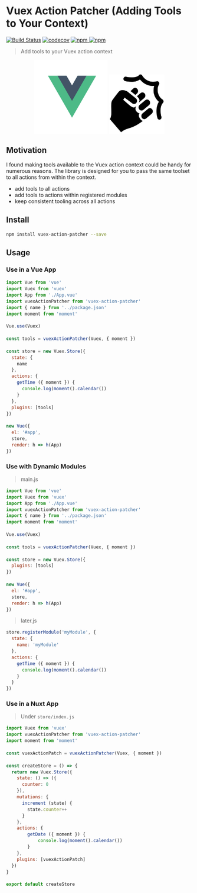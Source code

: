 # Vuex Action Patcher (Adding Tools to Your Context)
[![Build Status](https://travis-ci.org/alajfit/vuex-action-patcher.svg?branch=master)](https://travis-ci.org/alajfit/vuex-action-patcher)
[![codecov](https://codecov.io/gh/alajfit/vuex-action-patcher/branch/master/graph/badge.svg)](https://codecov.io/gh/alajfit/vuex-action-patcher)
[![npm](https://img.shields.io/npm/v/vuex-action-patcher.svg) ![npm](https://img.shields.io/npm/dm/vuex-action-patcher.svg)](https://www.npmjs.com/package/vuex-action-patcher)

> Add tools to your Vuex action context

<p align="center">
    <img width="200" height="200" src="./docs/assets/vue.svg" />
    <img width="150" height="160" src="./docs/assets/action.png" />
</p>

## Motivation

I found making tools available to the Vuex action context could be handy for numerous reasons. The library is designed for you to pass the same toolset to all actions from within the context.

* add tools to all actions
* add tools to actions within registered modules
* keep consistent tooling across all actions

## Install

```bash
npm install vuex-action-patcher --save
```

## Usage

### Use in a Vue App
```js
import Vue from 'vue'
import Vuex from 'vuex'
import App from './App.vue'
import vuexActionPatcher from 'vuex-action-patcher'
import { name } from '../package.json'
import moment from 'moment'

Vue.use(Vuex)

const tools = vuexActionPatcher(Vuex, { moment })

const store = new Vuex.Store({
  state: {
    name
  },
  actions: {
    getTime ({ moment }) {
      console.log(moment().calendar())
    }
  },
  plugins: [tools]
})

new Vue({
  el: '#app',
  store,
  render: h => h(App)
})
```

### Use with Dynamic Modules
> main.js
```js
import Vue from 'vue'
import Vuex from 'vuex'
import App from './App.vue'
import vuexActionPatcher from 'vuex-action-patcher'
import { name } from '../package.json'
import moment from 'moment'

Vue.use(Vuex)

const tools = vuexActionPatcher(Vuex, { moment })

const store = new Vuex.Store({
  plugins: [tools]
})

new Vue({
  el: '#app',
  store,
  render: h => h(App)
})
```

> later.js
```js
store.registerModule('myModule', {
  state: {
    name: 'myModule'
  },
  actions: {
    getTime ({ moment }) {
      console.log(moment().calendar())
    }
  }
})
```

### Use in a Nuxt App
> Under `store/index.js`
```js
import Vuex from 'vuex'
import vuexActionPatcher from 'vuex-action-patcher'
import moment from 'moment'

const vuexActionPatch = vuexActionPatcher(Vuex, { moment })

const createStore = () => {
  return new Vuex.Store({
    state: () => ({
      counter: 0
    }),
    mutations: {
      increment (state) {
        state.counter++
      }
    },
    actions: {
        getDate ({ moment }) {
            console.log(moment().calendar())
        }
    },
    plugins: [vuexActionPatch]
  })
}

export default createStore
```
